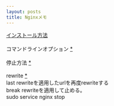 ```yaml
---
layout: posts
title: Nginxメモ 
---
```

[インストール方法](http://nginx.org/en/linux_packages.html)     
<br>
コマンドラインオプション [*](https://www.nginx.com/resources/wiki/start/topics/tutorials/commandline/#options)    
<br>
停止方法 [*](https://www.nginx.com/resources/wiki/start/topics/tutorials/commandline/#stopping-or-restarting-nginx)    
<br>
rewrite [*](http://nginx.org/en/docs/http/ngx_http_rewrite_module.html#rewrite)    
last rewriteを適用したurlを再度rewriteする     
break rewriteを適用して止める。　　　　
<br>
sudo service nginx stop   

